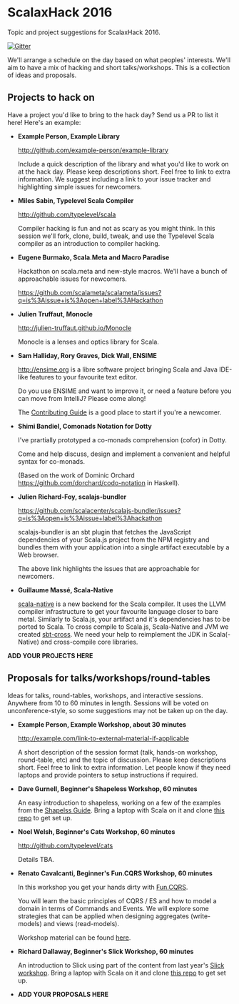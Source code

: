 # ScalaxHack 2016

Topic and project suggestions for ScalaxHack 2016.

[![Gitter](https://badges.gitter.im/underscoreio/scalaxhack-2016.svg)](https://gitter.im/underscoreio/scalaxhack-2016?utm_source=badge&utm_medium=badge&utm_campaign=pr-badge)

We'll arrange a schedule on the day based on what peoples' interests.
We'll aim to have a mix of hacking and short talks/workshops.
This is a collection of ideas and proposals.

## Projects to hack on

Have a project you'd like to bring to the hack day? 
Send us a PR to list it here! Here's an example:

- **Example Person, Example Library**

  http://github.com/example-person/example-library

  Include a quick description of the library 
  and what you'd like to work on at the hack day.
  Please keep descriptions short.
  Feel free to link to extra information.
  We suggest including a link to your issue tracker
  and highlighting simple issues for newcomers.

- **Miles Sabin, Typelevel Scala Compiler**

  http://github.com/typelevel/scala

  Compiler hacking is fun and not as scary as you might think.
  In this session we'll fork, clone, build, tweak, 
  and use the Typelevel Scala compiler 
  as an introduction to compiler hacking.

- **Eugene Burmako, Scala.Meta and Macro Paradise**

  Hackathon on scala.meta and new-style macros.
  We'll have a bunch of approachable issues for newcomers.
  
  https://github.com/scalameta/scalameta/issues?q=is%3Aissue+is%3Aopen+label%3AHackathon

- **Julien Truffaut, Monocle**

  http://julien-truffaut.github.io/Monocle  
  
  Monocle is a lenses and optics library for Scala.

- **Sam Halliday, Rory Graves, Dick Wall, ENSIME**

  http://ensime.org is a libre software project bringing Scala and Java IDE-like features to your favourite text editor.
   
  Do you use ENSIME and want to improve it, or need a feature before you can move from IntelliJ? Please come along! 
   
  The [Contributing Guide](http://ensime.org/contributing) is a good place to start if you're a newcomer.
 
- **Shimi Bandiel, Comonads Notation for Dotty**

  I've prartially prototyped a co-monads comprehension (cofor) in Dotty. 
  
  Come and help discuss, design and implement a convenient and helpful syntax for co-monads.
  
  (Based on the work of Dominic Orchard https://github.com/dorchard/codo-notation in Haskell).
  
- **Julien Richard-Foy, scalajs-bundler**

  https://github.com/scalacenter/scalajs-bundler/issues?q=is%3Aopen+is%3Aissue+label%3Ahackathon

  scalajs-bundler is an sbt plugin that fetches the JavaScript dependencies
  of your Scala.js project from the NPM registry and bundles them with your
  application into a single artifact executable by a Web browser.

  The above link highlights the issues that are approachable for newcomers.
  
- **Guillaume Massé, Scala-Native**
  
  [scala-native](https://github.com/scala-native/scala-native/issues?q=is%3Aopen+is%3Aissue+label%3Acomponent%3Ajavalib) is a new backend for the Scala compiler. It uses the LLVM compiler infrastructure to get your favourite language closer to bare metal. Similarly to Scala.js, your artifact and it's dependencies has to be ported to Scala. To cross compile to Scala.js, Scala-Native and JVM we created [sbt-cross](https://github.com/scala-native/sbt-cross). We need your help to reimplement the JDK in Scala(-Native) and cross-compile core libraries.

**ADD YOUR PROJECTS HERE**

## Proposals for talks/workshops/round-tables

Ideas for talks, round-tables, workshops, and interactive sessions.
Anywhere from 10 to 60 minutes in length.
Sessions will be voted on unconference-style,
so some suggestions may not be taken up on the day.

- **Example Person, Example Workshop, about 30 minutes**

  http://example.com/link-to-external-material-if-applicable

  A short description of the session format
  (talk, hands-on workshop, round-table, etc)
  and the topic of discussion.
  Please keep descriptions short.
  Feel free to link to extra information.
  Let people know if they need laptops and
  provide pointers to setup instructions if required.
 
- **Dave Gurnell, Beginner's Shapeless Workshop, 60 minutes**

  An easy introduction to shapeless, 
  working on a few of the examples from the
  [Shapelss Guide](http://github.com/underscoreio/shapeless-guide).
  Bring a laptop with Scala on it and 
  clone [this repo](http://github.com/underscoreio/shapeless-guide-code) to get set up.

- **Noel Welsh, Beginner's Cats Workshop, 60 minutes**
 
  http://github.com/typelevel/cats

  Details TBA.

- **Renato Cavalcanti, Beginner's Fun.CQRS Workshop, 60 minutes**  
 
  In this workshop you get your hands dirty with [Fun.CQRS](https://github.com/strongtyped/fun-cqrs). 
  
  You will learn the basic principles of CQRS / ES and how to model a domain in terms of Commands and Events. We will explore some strategies that can be applied when designing aggregates (write-models) and views (read-models).
  
  Workshop material can be found [here](https://github.com/strongtyped/fun-cqrs-order-demo).

- **Richard Dallaway, Beginner's Slick Workshop, 60 minutes**

  An introduction to Slick using part of the content from last year's
  [Slick workshop](https://vimeo.com/148074461).
  Bring a laptop with Scala on it and 
  clone [this repo](http://github.com/underscoreio/essential-slick-code) to get set up.
 
- **ADD YOUR PROPOSALS HERE**
